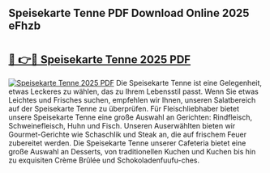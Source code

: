 ## Speisekarte Tenne PDF Download Online 2025 eFhzb

# <h2><a href="http://gc8gbc.nevu.top/?p=Speisekarte+Tenne">🔗 👉🔴 Speisekarte Tenne 2025 PDF</a></h2>

[![Speisekarte Tenne 2025 PDF](https://i.imgur.com/dBaPXMq.png)](http://gc8gbc.nevu.top/?p=Speisekarte+Tenne)
Die Speisekarte Tenne ist eine Gelegenheit, etwas Leckeres zu wählen, das zu Ihrem Lebensstil passt. Wenn Sie etwas Leichtes und Frisches suchen, empfehlen wir Ihnen, unseren Salatbereich auf der Speisekarte Tenne zu überprüfen. Für Fleischliebhaber bietet unsere Speisekarte Tenne eine große Auswahl an Gerichten: Rindfleisch, Schweinefleisch, Huhn und Fisch. Unseren Auserwählten bieten wir Gourmet-Gerichte wie Schaschlik und Steak an, die auf frischem Feuer zubereitet werden. Die Speisekarte Tenne unserer Cafeteria bietet eine große Auswahl an Desserts, von traditionellen Kuchen und Kuchen bis hin zu exquisiten Crème Brûlée und Schokoladenfuufu-ches.
